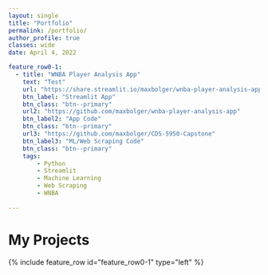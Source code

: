 ```yaml
---
layout: single
title: "Portfolio"
permalink: /portfolio/
author_profile: true
classes: wide
date: April 4, 2022

feature_row0-1:
  - title: "WNBA Player Analysis App"
    text: "Test"
    url: "https://share.streamlit.io/maxbolger/wnba-player-analysis-app/main"
    btn_label: "Streamlit App"
    btn_class: "btn--primary"
    url2: "https://github.com/maxbolger/wnba-player-analysis-app"
    btn_label2: "App Code"
    btn_class: "btn--primary"
    url3: "https://github.com/maxbolger/CDS-5950-Capstone"
    btn_label3: "ML/Web Scraping Code"
    btn_class: "btn--primary"
    tags:
        - Python
        - Streamlit
        - Machine Learning
        - Web Scraping
        - WNBA
        
---
```


# My Projects

{% include feature_row id="feature_row0-1" type="left" %}
<a name="WNBA Project"></a>
